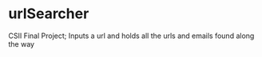 # urlSearcher
CSII Final Project; Inputs a url and holds all the urls and emails found along the way
